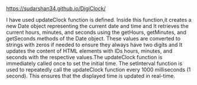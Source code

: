 https://sudarshan34.github.io/DigiClock/

I have used updateClock function is defined. Inside this function,it creates a new Date object representing the current date and time and
It retrieves the current hours, minutes, and seconds using the getHours, getMinutes, and getSeconds methods of the Date object. These values are converted to strings with zeros if needed to ensure they 
always have two digits and It updates the content of HTML elements with IDs hours, minutes, and seconds with the respective values.The updateClock function is immediately called once to set the initial time.
The setInterval function is used to repeatedly call the updateClock function every 1000 milliseconds (1 second). This ensures that the displayed time is updated in real-time.
